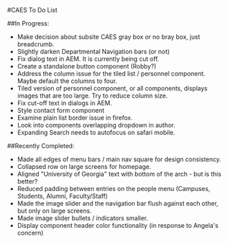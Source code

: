 #CAES To Do List

##In Progress:

- Make decision about subsite CAES gray box or no bray box, just breadcrumb.
- Slightly darken Departmental Navigation bars (or not)
- Fix dialog text in AEM. It is currently being cut off.
- Create a standalone button component (Robby?)
- Address the column issue for the tiled list / personnel component.  Maybe default the columns to four.
- Tiled version of personnel component, or all components, displays images that are too large.  Try to reduce column size.
- Fix cut-off text in dialogs in AEM.
- Style contact form component
- Examine plain list border issue in firefox.
- Look into components overlapping dropdown in author.
- Expanding Search needs to autofocus on safari mobile.

##Recently Completed:

- Made all edges of menu bars / main nav square for design consistency.
- Collapsed row on large screens for homepage.
- Aligned "University of Georgia" text with bottom of the arch - but is this better?
- Reduced padding between entries on the people menu (Campuses, Students, Alumni, Faculty/Staff)
- Made the image slider and the navigation bar flush against each other, but only on large screens.
- Made image slider bullets / indicators smaller.
- Display component header color functionality (in response to Angela's concern)
